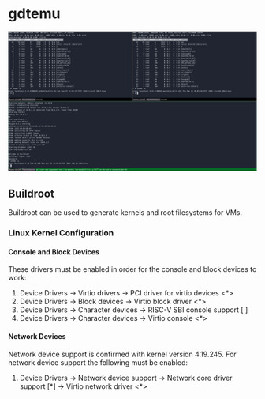 <!--
  SPDX-FileCopyrightText: 2022 Leroy Hopson <copyright@leroy.geek.nz>
  SPDX-License-Identifier: MIT
-->

# gdtemu

![Screenshot of example scene showing PC, RISC-V 32, and RISC-V 64 consoles.](/docs/screenshot.png)

## Buildroot

Buildroot can be used to generate kernels and root filesystems for VMs.

### Linux Kernel Configuration
#### Console and Block Devices
These drivers must be enabled in order for the console and block devices to work:
1. Device Drivers -> Virtio drivers -> PCI driver for virtio devices <\*>
2. Device Drivers -> Block devices -> Virtio block driver <\*>
3. Device Drivers -> Character devices -> RISC-V SBI console support [ ]
4. Device Drivers -> Character devices -> Virtio console <\*>

#### Network Devices
Network device support is confirmed with kernel version 4.19.245.
For network device support the following must be enabled:
1. Device Drivers -> Network device support -> Network core driver support [\*] -> Virtio network driver <\*>
